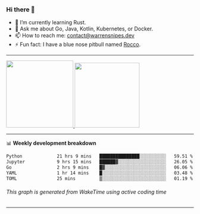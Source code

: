 ### Hi there 👋

- 🌱 I’m currently learning Rust.
- 💬 Ask me about Go, Java, Kotlin, Kubernetes, or Docker.
- 📫 How to reach me: contact@warrensnipes.dev
- ⚡ Fun fact: I have a blue nose pitbull named [Rocco](https://i.imgur.com/iLsSCKu.jpg).

-------


<a href="https://github.com/LockedThread/LockedThread">
  <img height="180em" src="https://github-readme-stats.vercel.app/api?username=LockedThread&theme=transparent&bg_color=00000000&show_icons=true&count_private=true" />
  <img height="174em" src="https://github-readme-stats.vercel.app/api/top-langs?username=LockedThread&theme=transparent&layout=compact&hide_progress=true&bg_color=00000000" />
  </a>

-------

📊 **Weekly development breakdown**
<!--START_SECTION:waka-->

```txt
Python             21 hrs 9 mins   ███████████████░░░░░░░░░░   59.51 %
Jupyter            9 hrs 15 mins   ██████▓░░░░░░░░░░░░░░░░░░   26.05 %
Go                 2 hrs 9 mins    █▓░░░░░░░░░░░░░░░░░░░░░░░   06.06 %
YAML               1 hr 14 mins    █░░░░░░░░░░░░░░░░░░░░░░░░   03.48 %
TOML               25 mins         ▒░░░░░░░░░░░░░░░░░░░░░░░░   01.19 %
```

<!--END_SECTION:waka-->
###### *This graph is generated from WakeTime using active coding time*
-------
